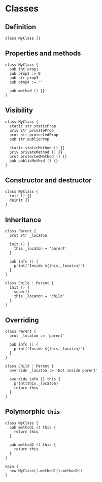 # Classes

## Definition
```the
class MyClass {}
```

## Properties and methods
```the
class MyClass {
  pub int prop1
  pub prop2 := 0
  pub str prop3
  pub prop4 := ''

  pub method () {}
}
```

## Visibility
```the
class MyClass {
  static str staticProp
  priv str privateProp
  prot str protectedProp
  pub str publicProp

  static staticMethod () {}
  priv privateMethod () {}
  prot protectedMethod () {}
  pub publicMethod () {}
}
```

## Constructor and destructor
```the
class MyClass {
  init () {}
  deinit {}
}
```

## Inheritance
```the
class Parent {
  prot str _locaton

  init () {
    this._locaton = 'parent'
  }

  pub info () {
    print('Inside ${this._locaton}')
  }
}

class Child : Parent {
  init () {
    super()
    this._locaton = 'child'
  }
}
```

## Overriding
```the
class Parent {
  prot _locaton := 'parent'

  pub info () {
    print('Inside ${this._locaton}')
  }
}

class Child : Parent {
  override _locaton := 'Not inside parent'

  override info () this {
    print(this._locaton)
    return this
  }
}
```

## Polymorphic `this`
```the
class MyClass {
  pub method1 () this {
    return this
  }

  pub method2 () this {
    return this
  }
}

main {
  new MyClass().method1().method2()
}
```
